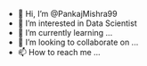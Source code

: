 - 👋 Hi, I’m @PankajMishra99
- 👀 I’m interested in Data Scientist
- 🌱 I’m currently learning ...
- 💞️ I’m looking to collaborate on ...
- 📫 How to reach me ...

<!---
PankajMishra99/PankajMishra99 is a ✨ special ✨ repository because its `README.md` (this file) appears on your GitHub profile.
You can click the Preview link to take a look at your changes.
--->
